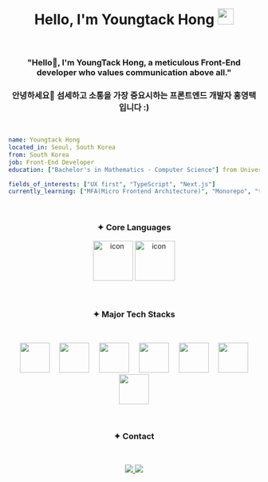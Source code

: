 <h1 align="center">Hello, I'm Youngtack Hong <img src="https://github.com/blackcater/blackcater/raw/main/images/Hi.gif" height="32" /></h1>

<br />

<h3 align="center">"Hello👋, I'm YoungTack Hong, a meticulous Front-End developer who values communication above all."</h3>
<h3 align="center">안녕하세요👋 섬세하고 소통을 가장 중요시하는 프론트엔드 개발자 홍영택입니다 :)</h3>


<br />

```yaml
name: Youngtack Hong
located_in: Seoul, South Korea
from: South Korea
job: Front-End Developer
education: ["Bachelor's in Mathematics - Computer Science"] from University of California, San Diego

fields_of_interests: ["UX first", "TypeScript", "Next.js"]
currently_learning: ["MFA(Micro Frontend Architecture)", "Monorepo", "turborepo"]
```
<br />

<div align="center">
  <h3>✦ Core Languages</h3>
</div>
<p align="center">
  <img alt= "icon" wide="80" height="80" src ="https://techstack-generator.vercel.app/js-icon.svg">
  <img alt= "icon" wide="80" height="80" src ="https://techstack-generator.vercel.app/ts-icon.svg">
</p>

<br />

<div align="center">
  <h3>✦ Major Tech Stacks</h3>
</div>

<br />

<p align="center">
  <img height="60" width="60" src="https://cdn.simpleicons.org/nextdotjs/white" /> &nbsp;&nbsp;&nbsp;
  <img height="60" width="60" src="https://cdn.simpleicons.org/react/#61DAFB" /> &nbsp;&nbsp;&nbsp;
  <img height="60" width="60" src="https://cdn.simpleicons.org/html5/#E34F26" /> &nbsp;&nbsp;&nbsp;
  <img height="60" width="60" src="https://cdn.simpleicons.org/css3/#1572B6" /> &nbsp;&nbsp;&nbsp;
  <img height="60" width="60" src="https://cdn.simpleicons.org/reactquery/#FF4154" /> &nbsp;&nbsp;&nbsp;
  <img height="60" width="60" src="https://cdn.simpleicons.org/styledcomponents/#DB7093" />
  <img height="60" width="60" src="https://cdn.simpleicons.org/recoil/#3578E5" />
</p>

<br />

<div align="center">
  <h3>✦ Contact</h3>
</div>

<br />

<p align="center">
  <a href="mailto:youngtack123@gmail.com">
      <img src="https://img.shields.io/badge/Gmail-D14836?style=for-the-badge&logo=gmail&logoColor=white" /> 
  </a>
  
  <a href="https://www.linkedin.com/in/youngtack-hong-ab6704227/">
    <img src="https://img.shields.io/badge/LinkedIn-0077B5?style=for-the-badge&logo=linkedin&logoColor=white" /> 
  </a>
</p>

<br />
<br />

